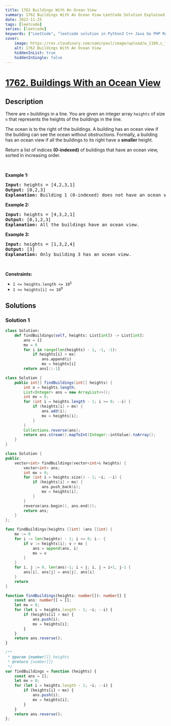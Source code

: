 ```yaml
---
title: 1762 Buildings With An Ocean View
summary: 1762 Buildings With An Ocean View LeetCode Solution Explained
date: 2022-11-25
tags: [leetcode]
series: [leetcode]
keywords: ["LeetCode", "leetcode solution in Python3 C++ Java Go PHP Ruby Swift TypeScript Rust C# JavaScript C", "1762 Buildings With An Ocean View LeetCode Solution Explained in all languages"]
cover:
    image: https://res.cloudinary.com/samirpaul/image/upload/w_1100,c_fit,co_rgb:FFFFFF,l_text:Arial_75_bold:1762 Buildings With An Ocean View - Solution Explained/problem-solving.webp
    alt: 1762 Buildings With An Ocean View
    hiddenInList: true
    hiddenInSingle: false
---
```



# [1762. Buildings With an Ocean View](https://leetcode.com/problems/buildings-with-an-ocean-view)


## Description

<p>There are <code>n</code> buildings in a line. You are given an integer array <code>heights</code> of size <code>n</code> that represents the heights of the buildings in the line.</p>

<p>The ocean is to the right of the buildings. A building has an ocean view if the building can see the ocean without obstructions. Formally, a building has an ocean view if all the buildings to its right have a <strong>smaller</strong> height.</p>

<p>Return a list of indices <strong>(0-indexed)</strong> of buildings that have an ocean view, sorted in increasing order.</p>

<p>&nbsp;</p>
<p><strong class="example">Example 1:</strong></p>

<pre>
<strong>Input:</strong> heights = [4,2,3,1]
<strong>Output:</strong> [0,2,3]
<strong>Explanation:</strong> Building 1 (0-indexed) does not have an ocean view because building 2 is taller.
</pre>

<p><strong class="example">Example 2:</strong></p>

<pre>
<strong>Input:</strong> heights = [4,3,2,1]
<strong>Output:</strong> [0,1,2,3]
<strong>Explanation:</strong> All the buildings have an ocean view.
</pre>

<p><strong class="example">Example 3:</strong></p>

<pre>
<strong>Input:</strong> heights = [1,3,2,4]
<strong>Output:</strong> [3]
<strong>Explanation:</strong> Only building 3 has an ocean view.
</pre>

<p>&nbsp;</p>
<p><strong>Constraints:</strong></p>

<ul>
	<li><code>1 &lt;= heights.length &lt;= 10<sup>5</sup></code></li>
	<li><code>1 &lt;= heights[i] &lt;= 10<sup>9</sup></code></li>
</ul>

## Solutions

### Solution 1

<!-- tabs:start -->

```python
class Solution:
    def findBuildings(self, heights: List[int]) -> List[int]:
        ans = []
        mx = 0
        for i in range(len(heights) - 1, -1, -1):
            if heights[i] > mx:
                ans.append(i)
                mx = heights[i]
        return ans[::-1]
```

```java
class Solution {
    public int[] findBuildings(int[] heights) {
        int n = heights.length;
        List<Integer> ans = new ArrayList<>();
        int mx = 0;
        for (int i = heights.length - 1; i >= 0; --i) {
            if (heights[i] > mx) {
                ans.add(i);
                mx = heights[i];
            }
        }
        Collections.reverse(ans);
        return ans.stream().mapToInt(Integer::intValue).toArray();
    }
}
```

```cpp
class Solution {
public:
    vector<int> findBuildings(vector<int>& heights) {
        vector<int> ans;
        int mx = 0;
        for (int i = heights.size() - 1; ~i; --i) {
            if (heights[i] > mx) {
                ans.push_back(i);
                mx = heights[i];
            }
        }
        reverse(ans.begin(), ans.end());
        return ans;
    }
};
```

```go
func findBuildings(heights []int) (ans []int) {
	mx := 0
	for i := len(heights) - 1; i >= 0; i-- {
		if v := heights[i]; v > mx {
			ans = append(ans, i)
			mx = v
		}
	}
	for i, j := 0, len(ans)-1; i < j; i, j = i+1, j-1 {
		ans[i], ans[j] = ans[j], ans[i]
	}
	return
}
```

```ts
function findBuildings(heights: number[]): number[] {
    const ans: number[] = [];
    let mx = 0;
    for (let i = heights.length - 1; ~i; --i) {
        if (heights[i] > mx) {
            ans.push(i);
            mx = heights[i];
        }
    }
    return ans.reverse();
}
```

```js
/**
 * @param {number[]} heights
 * @return {number[]}
 */
var findBuildings = function (heights) {
    const ans = [];
    let mx = 0;
    for (let i = heights.length - 1; ~i; --i) {
        if (heights[i] > mx) {
            ans.push(i);
            mx = heights[i];
        }
    }
    return ans.reverse();
};
```

<!-- tabs:end -->

<!-- end -->
